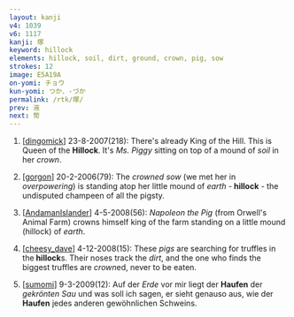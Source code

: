 ```yaml
---
layout: kanji
v4: 1039
v6: 1117
kanji: 塚
keyword: hillock
elements: hillock, soil, dirt, ground, crown, pig, sow
strokes: 12
image: E5A19A
on-yomi: チョウ
kun-yomi: つか、-づか
permalink: /rtk/塚/
prev: 液
next: 幣
---
```


1) [<a href="http://kanji.koohii.com/profile/dingomick">dingomick</a>] 23-8-2007(218): There&#039;s already King of the Hill. This is Queen of the <strong>Hillock</strong>. It&#039;s <em>Ms. Piggy</em> sitting on top of a mound of <em>soil</em> in her <em>crown</em>.

2) [<a href="http://kanji.koohii.com/profile/gorgon">gorgon</a>] 20-2-2006(79): The <em>crowned sow</em> (we met her in <em>overpowering</em>) is standing atop her little mound of <em>earth</em> -<strong> hillock</strong> - the undisputed champeen of all the pigsty.

3) [<a href="http://kanji.koohii.com/profile/AndamanIslander">AndamanIslander</a>] 4-5-2008(56): <em>Napoleon the Pig</em> (from Orwell&#039;s Animal Farm) crowns himself king of the farm standing on a little mound (hillock) of <em>earth</em>.

4) [<a href="http://kanji.koohii.com/profile/cheesy_dave">cheesy_dave</a>] 4-12-2008(15): These <em>pigs</em> are searching for truffles in the<strong> hillock</strong>s. Their noses track the <em>dirt</em>, and the one who finds the biggest truffles are <em>crown</em>ed, never to be eaten.

5) [<a href="http://kanji.koohii.com/profile/sumomi">sumomi</a>] 9-3-2009(12): Auf der <em>Erde</em> vor mir liegt der <strong>Haufen</strong> der <em>gekrönten Sau</em> und was soll ich sagen, er sieht genauso aus, wie der <strong>Haufen</strong> jedes anderen gewöhnlichen Schweins.


